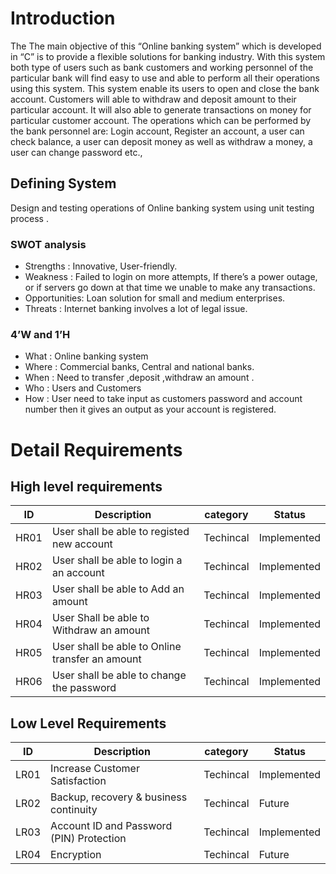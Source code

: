 # Introduction
The The main objective of this “Online banking system” which is developed in “C” is to provide a flexible solutions for banking industry. With this system both type of users such as bank customers and working personnel of the particular bank will find easy to use and able to perform all their operations using this system. This system enable its users to open and close the bank account. Customers will able to withdraw and deposit amount to their particular account. It will also able to generate transactions on money for particular customer account.
The operations which can be performed by the bank personnel are: 
Login account, Register an account, a user can check balance, a user can deposit money as well as withdraw a money, a user can change password etc.,
## Defining System
Design and testing operations of Online banking system using unit testing  process .
### SWOT analysis
* Strengths    : Innovative, User-friendly.
* Weakness     : Failed to login on more attempts, If there’s a power outage, or if servers go down at  that time we unable to make any transactions.
* Opportunities: Loan solution for small and medium enterprises.
* Threats      : Internet banking involves a lot of legal issue.
### 4’W and 1’H
* What  : Online banking system
* Where : Commercial banks, Central and national banks.
* When  : Need to transfer ,deposit ,withdraw an amount .
* Who   : Users and Customers
* How   : User need to take input as customers password and account number then it gives  an output as  your account is registered.
# Detail Requirements
## High level requirements
| ID  	  | Description   	                                     | category    	| Status       	|
|---	    |---	                                                 |---	          |---	           |
| HR01  	|	User shall be able to registed new account   	      | Techincal   	| Implemented  	|
|HR02   	| 	User shall be able to login a an account          	| Techincal   	|Implemented   	|
|HR03   	| User shall be able to Add an amount	   	            | Techincal   	|Implemented   	|
|HR04    |   User Shall be able to Withdraw an amount	         | Techincal   	|Implemented   	|
|   HR05	|  	User shall be able to Online transfer an amount  	| Techincal   	|Implemented   	|
|   HR06	|  User shall be able to change the password 	        | Techincal   	|Implemented   	|
## Low Level Requirements
 |  ID  	   |  Description 	                               |    category 	 |    Status	  |
 |---	      |---	                                          |---            |---	         |
 |LR01      |Increase Customer Satisfaction                |   Techincal   | Implemented	|
 | LR02    	|  Backup, recovery & business continuity     	| Techincal    	| 	Future     |
 | LR03    	| Account ID and Password (PIN) Protection    	| Techincal    	|  Implemented|
 | LR04    	| Encryption                                  	|   Techincal  	|   Future    |                                  
 
                                          

